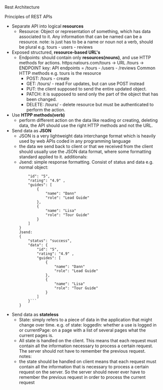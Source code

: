 Rest Architecture

Principles of REST APIs

- Separate API into logical **resources**
  - Resource: Object or representation of something, which has data associated to it.
    Any information that can be named can be a resource.
    note: is just has to be a name or noun not a verb, should be plural
    e.g. tours - users - reviews
- Exposed structured, **resource-based URL's**
  - Endpoints: should contain only **resources(nouns)**, and use HTTP methods for actions.
    https:natours.com/tours -> URL
    /tours -> ENDPOINT
    key: API endpoints = /tours - /users - /reviews
    Common HTTP methods e.g. tours is the resource
    - POST: /tours - create
    - GET: /tours/<id> - read
      For updates, but can use POST instead
    - PUT: the client supposed to send the entire updated object.
    - PATCH: it is supposed to send only the part of the object that has been changed.
    - DELETE: /tours/<id> - delete resource but must be authenticated to perform the action.
- Use **HTPP methods(verb)**
  - perform different action on the data like reading or creating,
    deleting data, the API should use the right HTTP methods and not the URL.
- Send data as **JSON**
  - JSON is a very lightweight data interchange format which is heavily used by web APIs coded in any programming language
  - the data we send back to client or that we received from the client
    should usually use the JSON data format, where some formatting standard applied to it.
    additionals:
  - Jsend: simple response formatting. Consist of status and data
    e.g.
    normal object:
    ````{
        "id": "5",
        "rating": "4.9" ,
        "guides": [
            {
                "name": "Dann"
                "role": "Lead Guide"
            },
            {
                "name": "Lisa"
                "role": "Tour Guide"
            }
        ]
    }
    Jsend:
    {
        "status": "success",
        "data": {
            "id": "5",
            "rating": "4.9" ,
            "guides": [
                {
                    "name": "Dann"
                    "role": "Lead Guide"
                },
                {
                    "name": "Lisa"
                    "role": "Tour Guide"
                }
            ]
        }```
    }
    ````
- Send data as **stateless**
  - State: simply refers to a piece of data in the application that might change over time.
    e.g. of state:
    loggedIn: whether a use is logged in or
    currentPage: on a page with a list of several pages what the current pages is.
  - All state is handled on the client. This means that each request must contain all the information
    necessary to process a certain request.
    The server should not have to remember the previous request.
    notes:
  - the state should be handled on client means that each request must contain all the information that is necessary
    to process a certain request on the server.
    So the server should never ever have to remember the previous request in order to process the current request
